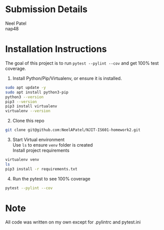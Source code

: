 # Submission Details

Neel Patel\
nap48

# Installation Instructions
The goal of this project is to run `pytest --pylint --cov` and get 100% test coverage. 

1. Install Python/Pip/Virtualenv, or ensure it is installed. 
```bash
sudo apt update -y
sudo apt install python3-pip
python3 --version
pip3 --version 
pip3 install virtualenv
virtualenv --version
```
2. Clone this repo
```bash
git clone git@github.com:NeelAPatel/NJIT-IS601-homework2.git
```

3. Start Virtual environment\
Use `ls` to ensure `venv` folder is created\
Install project requirements
```bash
virtualenv venv
ls
pip3 install -r requirements.txt
```

4. Run the pytest to see 100% coverage
```bash
pytest --pylint --cov
```

# Note
All code was written on my own except for .pylintrc and pytest.ini



